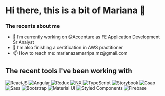 <h1> Hi there, this is a bit of Mariana 👋 </h1>

<!--
**Marianahndez/Marianahndez** is a ✨ _special_ ✨ repository because its `README.md` (this file) appears on your GitHub profile.

Here are some ideas to get you started:
-->

<h3> The recents about me </h3>

<ul>
  <li>🔭 I’m currently working on @Accenture as FE Application Development Sr Analyst</li>
  <li>🌱 I'm also finishing a certification in AWS practitioner</li>
  <li>📫 How to reach me: marianazamarripa.mz@gmail.com</li>
</ul>

<h2> The recent tools I've been working with </h2>

<p>
  <img alt="ReactJS" src="https://img.shields.io/badge/-React%20JS-45b8d8?style=for-the-badge&logo=react&logoColor=white" />
  <img alt="Angular" src="https://img.shields.io/badge/-Angular-DD0031?style=for-the-badge&logo=angular&logoColor=white" />
  <img alt="Redux" src="https://img.shields.io/badge/-Redux-764ABC?style=for-the-badge&logo=redux&logoColor=white" />
  <img alt="NX" src="https://img.shields.io/badge/-NX-2b3636?style=for-the-badge&logo=nx&logoColor=white" />
  <img alt="TypeScript" src="https://img.shields.io/badge/-TypeScript-007ACC?style=for-the-badge&logo=typescript&logoColor=white" />
  <img alt="Storybook" src="https://img.shields.io/badge/-Storybook-fe4785?style=for-the-badge&logo=storybook&logoColor=white" />
  <img alt="Gsap" src="https://img.shields.io/badge/-Gsap-4e9816?style=for-the-badge&logo=gsap&logoColor=white" />
  <img alt="Sass" src="https://img.shields.io/badge/-Sass-CC6699?style=for-the-badge&logo=sass&logoColor=white" />
  <img alt="Bootstrap" src="https://img.shields.io/badge/-Bootstrap-712cf9?style=for-the-badge&logo=bootstrap&logoColor=white" />
  <img alt="Material UI" src="https://img.shields.io/badge/-Material%20UI-5090D3?style=for-the-badge&logo=mui&logoColor=white" />
  <img alt="Styled Components" src="https://img.shields.io/badge/-Styled_Components-76a47d?style=for-the-badge&logo=styled-components&logoColor=white" />
  <img alt="Firebase" src="https://img.shields.io/badge/-Firebase-fecb2c?style=for-the-badge&logo=firebase&logoColor=black" />
</p>
<!-- - React Testing Library / Jest
- Redux
- Typescript
- Nx #2b3636
- Angular 4^
- Storybook
- CSS libraries
- Gsap -->
